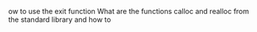 ow to use the exit function
What are the functions calloc and realloc from the standard library and how to 